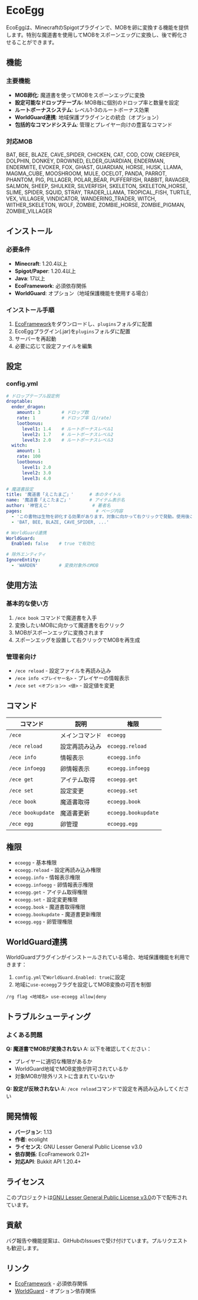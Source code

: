 # EcoEgg

EcoEggは、MinecraftのSpigotプラグインで、MOBを卵に変換する機能を提供します。特別な魔道書を使用してMOBをスポーンエッグに変換し、後で孵化させることができます。

## 機能

### 主要機能
- **MOB卵化**: 魔道書を使ってMOBをスポーンエッグに変換
- **設定可能なドロップテーブル**: MOB毎に個別のドロップ率と数量を設定
- **ルートボーナスシステム**: レベル1-3のルートボーナス効果
- **WorldGuard連携**: 地域保護プラグインとの統合（オプション）
- **包括的なコマンドシステム**: 管理とプレイヤー向けの豊富なコマンド

### 対応MOB
BAT, BEE, BLAZE, CAVE_SPIDER, CHICKEN, CAT, COD, COW, CREEPER, DOLPHIN, DONKEY, DROWNED, ELDER_GUARDIAN, ENDERMAN, ENDERMITE, EVOKER, FOX, GHAST, GUARDIAN, HORSE, HUSK, LLAMA, MAGMA_CUBE, MOOSHROOM, MULE, OCELOT, PANDA, PARROT, PHANTOM, PIG, PILLAGER, POLAR_BEAR, PUFFERFISH, RABBIT, RAVAGER, SALMON, SHEEP, SHULKER, SILVERFISH, SKELETON, SKELETON_HORSE, SLIME, SPIDER, SQUID, STRAY, TRADER_LLAMA, TROPICAL_FISH, TURTLE, VEX, VILLAGER, VINDICATOR, WANDERING_TRADER, WITCH, WITHER_SKELETON, WOLF, ZOMBIE, ZOMBIE_HORSE, ZOMBIE_PIGMAN, ZOMBIE_VILLAGER

## インストール

### 必要条件
- **Minecraft**: 1.20.4以上
- **Spigot/Paper**: 1.20.4以上
- **Java**: 17以上
- **EcoFramework**: 必須依存関係
- **WorldGuard**: オプション（地域保護機能を使用する場合）

### インストール手順
1. [EcoFramework](https://github.com/ecolight15/EcoFramework)をダウンロードし、`plugins`フォルダに配置
2. EcoEggプラグイン(.jar)を`plugins`フォルダに配置
3. サーバーを再起動
4. 必要に応じて設定ファイルを編集

## 設定

### config.yml

```yaml
# ドロップテーブル設定例
droptable:
  ender_dragon:
    amount: 3        # ドロップ数
    rate: 1          # ドロップ率（1/rate）
    lootbonus:
      level1: 1.4    # ルートボーナスレベル1
      level2: 1.7    # ルートボーナスレベル2
      level3: 2.0    # ルートボーナスレベル3
  witch:
    amount: 1
    rate: 100
    lootbonus:
      level1: 2.0
      level2: 3.0
      level3: 4.0

# 魔道書設定
title: '魔道書「えこたまご」'      # 本のタイトル
name: '魔道書「えこたまご」'       # アイテム表示名
author: '神官えこ'                # 著者名
pages:                            # ページ内容
  - 'この書物は生物を卵化する効果があります。対象に向かって右クリックで発動。使用後この書物は消滅します。次ページは対象生物一覧。'
  - 'BAT, BEE, BLAZE, CAVE_SPIDER, ...'

# WorldGuard連携
WorldGuard:
  Enabled: false    # true で有効化

# 除外エンティティ
IgnoreEntity:
  - 'WARDEN'        # 変換対象外のMOB
```

## 使用方法

### 基本的な使い方
1. `/ece book` コマンドで魔道書を入手
2. 変換したいMOBに向かって魔道書を右クリック
3. MOBがスポーンエッグに変換されます
4. スポーンエッグを設置して右クリックでMOBを再生成

### 管理者向け
- `/ece reload` - 設定ファイルを再読み込み
- `/ece info <プレイヤー名>` - プレイヤーの情報表示
- `/ece set <オプション> <値>` - 設定値を変更

## コマンド

| コマンド | 説明 | 権限 |
|---------|------|------|
| `/ece` | メインコマンド | `ecoegg` |
| `/ece reload` | 設定再読み込み | `ecoegg.reload` |
| `/ece info` | 情報表示 | `ecoegg.info` |
| `/ece infoegg` | 卵情報表示 | `ecoegg.infoegg` |
| `/ece get` | アイテム取得 | `ecoegg.get` |
| `/ece set` | 設定変更 | `ecoegg.set` |
| `/ece book` | 魔道書取得 | `ecoegg.book` |
| `/ece bookupdate` | 魔道書更新 | `ecoegg.bookupdate` |
| `/ece egg` | 卵管理 | `ecoegg.egg` |

## 権限

- `ecoegg` - 基本権限
- `ecoegg.reload` - 設定再読み込み権限
- `ecoegg.info` - 情報表示権限
- `ecoegg.infoegg` - 卵情報表示権限
- `ecoegg.get` - アイテム取得権限
- `ecoegg.set` - 設定変更権限
- `ecoegg.book` - 魔道書取得権限
- `ecoegg.bookupdate` - 魔道書更新権限
- `ecoegg.egg` - 卵管理権限

## WorldGuard連携

WorldGuardプラグインがインストールされている場合、地域保護機能を利用できます：

1. `config.yml`で`WorldGuard.Enabled: true`に設定
2. 地域に`use-ecoegg`フラグを設定してMOB変換の可否を制御

```
/rg flag <地域名> use-ecoegg allow|deny
```

## トラブルシューティング

### よくある問題

**Q: 魔道書でMOBが変換されない**
A: 以下を確認してください：
- プレイヤーに適切な権限があるか
- WorldGuard地域でMOB変換が許可されているか
- 対象MOBが除外リストに含まれていないか

**Q: 設定が反映されない**
A: `/ece reload`コマンドで設定を再読み込みしてください

## 開発情報

- **バージョン**: 1.13
- **作者**: ecolight
- **ライセンス**: GNU Lesser General Public License v3.0
- **依存関係**: EcoFramework 0.21+
- **対応API**: Bukkit API 1.20.4+

## ライセンス

このプロジェクトは[GNU Lesser General Public License v3.0](LICENSE)の下で配布されています。

## 貢献

バグ報告や機能提案は、GitHubのIssuesで受け付けています。プルリクエストも歓迎します。

## リンク

- [EcoFramework](https://github.com/ecolight15/EcoFramework) - 必須依存関係
- [WorldGuard](https://dev.bukkit.org/projects/worldguard) - オプション依存関係